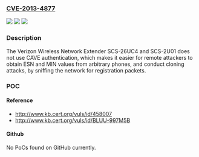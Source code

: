 ### [CVE-2013-4877](https://cve.mitre.org/cgi-bin/cvename.cgi?name=CVE-2013-4877)
![](https://img.shields.io/static/v1?label=Product&message=n%2Fa&color=blue)
![](https://img.shields.io/static/v1?label=Version&message=n%2Fa&color=blue)
![](https://img.shields.io/static/v1?label=Vulnerability&message=n%2Fa&color=brighgreen)

### Description

The Verizon Wireless Network Extender SCS-26UC4 and SCS-2U01 does not use CAVE authentication, which makes it easier for remote attackers to obtain ESN and MIN values from arbitrary phones, and conduct cloning attacks, by sniffing the network for registration packets.

### POC

#### Reference
- http://www.kb.cert.org/vuls/id/458007
- http://www.kb.cert.org/vuls/id/BLUU-997M5B

#### Github
No PoCs found on GitHub currently.


